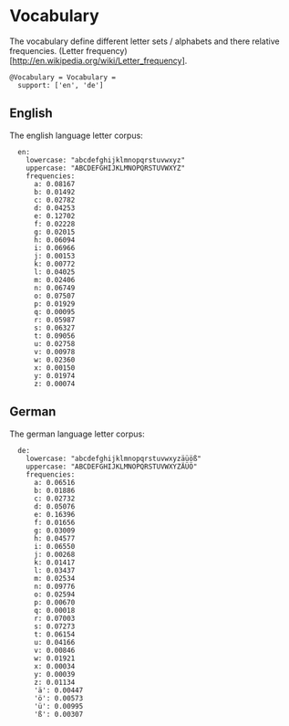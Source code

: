 # Vocabulary
The vocabulary define different letter sets / alphabets and there relative frequencies.
(Letter frequency)[http://en.wikipedia.org/wiki/Letter_frequency].

    @Vocabulary = Vocabulary = 
      support: ['en', 'de']

## English      
The english language letter corpus:

      en:
        lowercase: "abcdefghijklmnopqrstuvwxyz"
        uppercase: "ABCDEFGHIJKLMNOPQRSTUVWXYZ"
        frequencies:
          a: 0.08167
          b: 0.01492
          c: 0.02782
          d: 0.04253
          e: 0.12702
          f: 0.02228
          g: 0.02015
          h: 0.06094
          i: 0.06966
          j: 0.00153
          k: 0.00772
          l: 0.04025
          m: 0.02406
          n: 0.06749
          o: 0.07507
          p: 0.01929
          q: 0.00095
          r: 0.05987
          s: 0.06327
          t: 0.09056
          u: 0.02758
          v: 0.00978
          w: 0.02360
          x: 0.00150
          y: 0.01974
          z: 0.00074

## German
The german language letter corpus:

      de:
        lowercase: "abcdefghijklmnopqrstuvwxyzäüöß"
        uppercase: "ABCDEFGHIJKLMNOPQRSTUVWXYZÄÜÖ"
        frequencies: 
          a: 0.06516
          b: 0.01886
          c: 0.02732
          d: 0.05076
          e: 0.16396
          f: 0.01656
          g: 0.03009
          h: 0.04577
          i: 0.06550
          j: 0.00268
          k: 0.01417
          l: 0.03437
          m: 0.02534
          n: 0.09776
          o: 0.02594
          p: 0.00670
          q: 0.00018
          r: 0.07003
          s: 0.07273
          t: 0.06154
          u: 0.04166
          v: 0.00846
          w: 0.01921
          x: 0.00034
          y: 0.00039
          z: 0.01134
          'ä': 0.00447
          'ö': 0.00573
          'ü': 0.00995
          'ß': 0.00307
        
